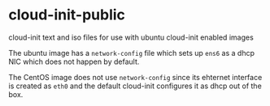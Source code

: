 # cloud-init-public
cloud-init text and iso files for use with ubuntu cloud-init enabled images 

The ubuntu image has a `network-config` file which sets up `ens6` as a dhcp NIC which does not happen by default.

The CentOS image does not use `network-config` since its ehternet interface is created as `eth0` and the default cloud-init configures it as dhcp out of the box.
